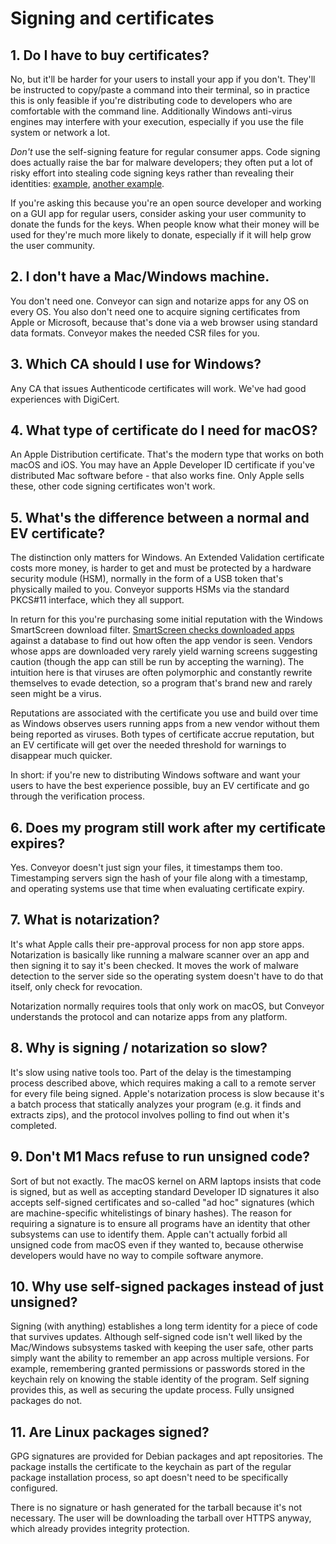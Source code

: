 # Signing and certificates

## 1. Do I have to buy certificates?

No, but it'll be harder for your users to install your app if you don't. They'll be instructed to copy/paste a command into their terminal, so in practice this is only feasible if you're distributing code to developers who are comfortable with the command line.  Additionally Windows anti-virus engines may interfere with your execution, especially if you use the file system or network a lot.

*Don't* use the self-signing feature for regular consumer apps. Code signing does actually raise the bar for malware developers; they often put a lot of risky effort into stealing code signing keys rather than revealing their identities: [example](https://threatpost.com/nvidias-stolen-code-signing-certs-sign-malware/178784/), [another example](https://www.computerworld.com/article/3048346/malware-authors-quickly-adopt-sha-2-through-stolen-code-signing-certificates.html).

If you're asking this because you're an open source developer and working on a GUI app for regular users, consider asking your user community to donate the funds for the keys. When people know what their money will be used for they're much more likely to donate, especially if it will help grow the user community.

## 2. I don't have a Mac/Windows machine.

You don't need one. Conveyor can sign and notarize apps for any OS on every OS. You also don't need one to acquire signing certificates from Apple or Microsoft, because that's done via a web browser using standard data formats. Conveyor makes the needed CSR files for you.

## 3. Which CA should I use for Windows?

Any CA that issues Authenticode certificates will work. We've had good experiences with DigiCert.

## 4. What type of certificate do I need for macOS?

An Apple Distribution certificate. That's the modern type that works on both macOS and iOS. You may have an Apple Developer ID certificate if you've distributed Mac software before - that also works fine. Only Apple sells these, other code signing certificates won't work.

## 5. What's the difference between a normal and EV certificate?

The distinction only matters for Windows. An Extended Validation certificate costs more money, is harder to get and must be protected by a hardware security module (HSM), normally in the form of a USB token that's physically mailed to you. Conveyor supports HSMs via the standard PKCS#11 interface, which they all support.

In return for this you're purchasing some initial reputation with the Windows SmartScreen download filter. [SmartScreen checks downloaded apps](https://docs.microsoft.com/en-us/windows/security/threat-protection/microsoft-defender-smartscreen/microsoft-defender-smartscreen-overview) against a database to find out how often the app vendor is seen. Vendors whose apps are downloaded very rarely yield warning screens suggesting caution (though the app can still be run by accepting the warning). The intuition here is that viruses are often polymorphic and constantly rewrite themselves to evade detection, so a program that's brand new and rarely seen might be a virus.

Reputations are associated with the certificate you use and build over time as Windows observes users running apps from a new vendor without them being reported as viruses. Both types of certificate accrue reputation, but an EV certificate will get over the needed threshold for warnings to disappear much quicker.

In short: if you're new to distributing Windows software and want your users to have the best experience possible, buy an EV certificate and go through the verification process.

## 6. Does my program still work after my certificate expires?

Yes. Conveyor doesn't just sign your files, it timestamps them too. Timestamping servers sign the hash of your file along with a timestamp, and operating systems use that time when evaluating certificate expiry.

## 7. What is notarization?

It's what Apple calls their pre-approval process for non app store apps. Notarization is basically like running a malware scanner over an app and then signing it to say it's been checked. It moves the work of malware detection to the server side so the operating system doesn't have to do that itself, only check for revocation.

Notarization normally requires tools that only work on macOS, but Conveyor understands the protocol and can notarize apps from any platform.

## 8. Why is signing / notarization so slow?

It's slow using native tools too. Part of the delay is the timestamping process described above, which requires making a call to a remote server for every file being signed. Apple's notarization process is slow because it's a batch process that statically analyzes your program (e.g. it finds and extracts zips), and the protocol involves polling to find out when it's completed.

## 9. Don't M1 Macs refuse to run unsigned code?

Sort of but not exactly. The macOS kernel on ARM laptops insists that code is signed, but as well as accepting standard Developer ID signatures it also accepts self-signed certificates and so-called "ad hoc" signatures (which are machine-specific whitelistings of binary hashes). The reason for requiring a signature is to ensure all programs have an identity that other subsystems can use to identify them. Apple can't actually forbid all unsigned code from macOS even if they wanted to, because otherwise developers would have no way to compile software anymore.

## 10. Why use self-signed packages instead of just unsigned?

Signing (with anything) establishes a long term identity for a piece of code that survives updates. Although self-signed code isn't well liked by the Mac/Windows subsystems tasked with keeping the user safe, other parts simply want the ability to remember an app across multiple versions. For example, remembering granted permissions or passwords stored in the keychain rely on knowing the stable identity of the program. Self signing provides this, as well as securing the update process. Fully unsigned packages do not.

## 11. Are Linux packages signed?

GPG signatures are provided for Debian packages and apt repositories. The package installs the certificate to the keychain as part of the regular package installation process, so apt doesn't need to be specifically configured.

There is no signature or hash generated for the tarball because it's not necessary. The user will be downloading the tarball over HTTPS anyway, which already provides integrity protection.
